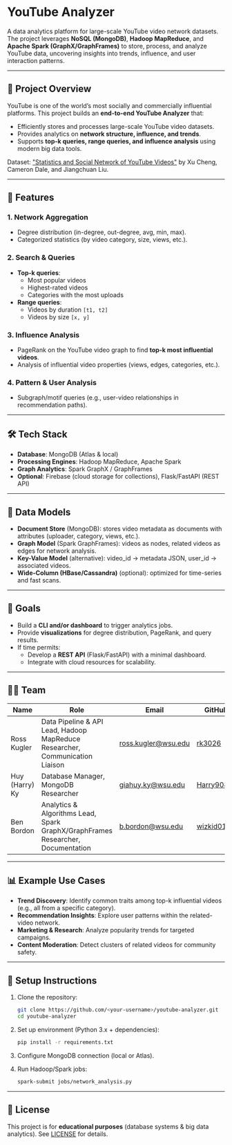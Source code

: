 # YouTube Analyzer

A data analytics platform for large-scale YouTube video network datasets. The project leverages **NoSQL (MongoDB)**, **Hadoop MapReduce**, and **Apache Spark (GraphX/GraphFrames)** to store, process, and analyze YouTube data, uncovering insights into trends, influence, and user interaction patterns.

---

## 📌 Project Overview
YouTube is one of the world’s most socially and commercially influential platforms. This project builds an **end-to-end YouTube Analyzer** that:

- Efficiently stores and processes large-scale YouTube video datasets.
- Provides analytics on **network structure, influence, and trends**.
- Supports **top-k queries, range queries, and influence analysis** using modern big data tools.

Dataset: ["Statistics and Social Network of YouTube Videos"](http://netsg.cs.sfu.ca/youtubedata/) by Xu Cheng, Cameron Dale, and Jiangchuan Liu.

---

## 🎯 Features

### 1. **Network Aggregation**
- Degree distribution (in-degree, out-degree, avg, min, max).
- Categorized statistics (by video category, size, views, etc.).

### 2. **Search & Queries**
- **Top-k queries**:
  - Most popular videos
  - Highest-rated videos
  - Categories with the most uploads
- **Range queries**:
  - Videos by duration `[t1, t2]`
  - Videos by size `[x, y]`

### 3. **Influence Analysis**
- PageRank on the YouTube video graph to find **top-k most influential videos**.
- Analysis of influential video properties (views, edges, categories, etc.).

### 4. **Pattern & User Analysis**
- Subgraph/motif queries (e.g., user-video relationships in recommendation paths).

---

## 🛠️ Tech Stack

- **Database**: MongoDB (Atlas & local)
- **Processing Engines**: Hadoop MapReduce, Apache Spark
- **Graph Analytics**: Spark GraphX / GraphFrames
- **Optional**: Firebase (cloud storage for collections), Flask/FastAPI (REST API)

---

## 📂 Data Models

- **Document Store** (MongoDB): stores video metadata as documents with attributes (uploader, category, views, etc.).
- **Graph Model** (Spark GraphFrames): videos as nodes, related videos as edges for network analysis.
- **Key-Value Model** (alternative): video_id → metadata JSON, user_id → associated videos.
- **Wide-Column (HBase/Cassandra)** (optional): optimized for time-series and fast scans.

---

## 🚀 Goals

- Build a **CLI and/or dashboard** to trigger analytics jobs.
- Provide **visualizations** for degree distribution, PageRank, and query results.
- If time permits:
  - Develop a **REST API** (Flask/FastAPI) with a minimal dashboard.
  - Integrate with cloud resources for scalability.

---

## 👨‍💻 Team

| Name           | Role                                 | Email                | GitHub      |
| -------------- | ------------------------------------ | -------------------- | ----------- |
| Ross Kugler    | Data Pipeline & API Lead, Hadoop MapReduce Researcher, Communication Liaison | ross.kugler@wsu.edu  | [rk3026](https://github.com/rk3026)      |
| Huy (Harry) Ky | Database Manager, MongoDB Researcher            | giahuy.ky@wsu.edu    | [Harry908](https://github.com/Harry908)    |
| Ben Bordon     | Analytics & Algorithms Lead, Spark GraphX/GraphFrames Researcher, Documentation | b.bordon@wsu.edu | [wizkid0101](https://github.com/wizkid0101)  |

---

## 📊 Example Use Cases

- **Trend Discovery**: Identify common traits among top-k influential videos (e.g., all from a specific category).
- **Recommendation Insights**: Explore user patterns within the related-video network.
- **Marketing & Research**: Analyze popularity trends for targeted campaigns.
- **Content Moderation**: Detect clusters of related videos for community safety.

---

## 🔧 Setup Instructions

1. Clone the repository:
   ```bash
   git clone https://github.com/<your-username>/youtube-analyzer.git
   cd youtube-analyzer
   ```

2. Set up environment (Python 3.x + dependencies):
   ```bash
   pip install -r requirements.txt
   ```

3. Configure MongoDB connection (local or Atlas).

4. Run Hadoop/Spark jobs:
   ```bash
   spark-submit jobs/network_analysis.py
   ```

---

## 📜 License

This project is for **educational purposes** (database systems & big data analytics).
See [LICENSE](LICENSE) for details.
